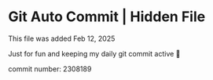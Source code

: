 # Git Auto Commit | Hidden File

This file was added Feb 12, 2025

Just for fun and keeping my daily git commit active 🤪

commit number: 2308189
